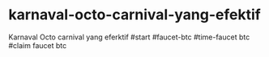 # karnaval-octo-carnival-yang-efektif
Karnaval Octo carnival yang eferktif
#start
#faucet-btc
#time-faucet btc
#claim faucet btc
